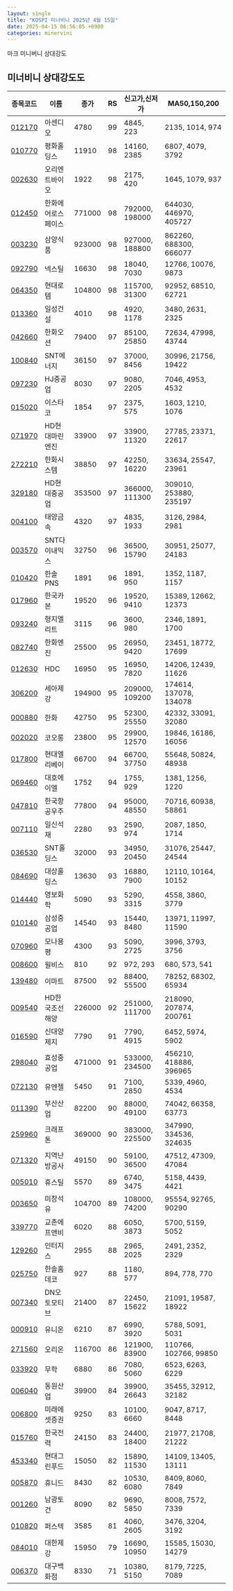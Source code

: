 ```yaml
---
layout: single
title: "KOSPI 미너비니 2025년 4월 15일"
date: 2025-04-15 06:56:05 +0900
categories: minervini
---
```

마크 미니버니 상대강도

## 미너비니 상대강도도

|종목코드|이름|종가|RS|신고가,신저가|MA50,150,200|
|------|---|---|--|---------|------------|
|[012170](https://finance.daum.net/quotes/A012170)|아센디오|4780|99|4845, 223|2135, 1014, 974|
|[010770](https://finance.daum.net/quotes/A010770)|평화홀딩스|11910|98|14160, 2385|6807, 4079, 3792|
|[002630](https://finance.daum.net/quotes/A002630)|오리엔트바이오|1922|98|2175, 420|1645, 1079, 937|
|[012450](https://finance.daum.net/quotes/A012450)|한화에어로스페이스|771000|98|792000, 198000|644030, 446970, 405727|
|[003230](https://finance.daum.net/quotes/A003230)|삼양식품|923000|98|927000, 188800|862260, 688300, 666077|
|[092790](https://finance.daum.net/quotes/A092790)|넥스틸|16630|98|18040, 7030|12766, 10076, 9873|
|[064350](https://finance.daum.net/quotes/A064350)|현대로템|104800|98|115700, 31300|92952, 68510, 62721|
|[013360](https://finance.daum.net/quotes/A013360)|일성건설|4010|98|4920, 1178|3480, 2631, 2325|
|[042660](https://finance.daum.net/quotes/A042660)|한화오션|79400|97|85100, 25850|72634, 47998, 43744|
|[100840](https://finance.daum.net/quotes/A100840)|SNT에너지|36150|97|37000, 8456|30996, 21756, 19422|
|[097230](https://finance.daum.net/quotes/A097230)|HJ중공업|8030|97|9080, 2205|7046, 4953, 4532|
|[015020](https://finance.daum.net/quotes/A015020)|이스타코|1854|97|2375, 575|1603, 1210, 1076|
|[071970](https://finance.daum.net/quotes/A071970)|HD현대마린엔진|33900|97|33900, 11320|27785, 23371, 22617|
|[272210](https://finance.daum.net/quotes/A272210)|한화시스템|38850|97|42250, 16220|33634, 25547, 23961|
|[329180](https://finance.daum.net/quotes/A329180)|HD현대중공업|353500|97|366000, 111300|309010, 253880, 235197|
|[004100](https://finance.daum.net/quotes/A004100)|태양금속|4320|97|4835, 1933|3126, 2984, 2981|
|[003570](https://finance.daum.net/quotes/A003570)|SNT다이내믹스|32750|96|36500, 15790|30951, 25077, 24183|
|[010420](https://finance.daum.net/quotes/A010420)|한솔PNS|1891|96|1891, 950|1352, 1187, 1157|
|[017960](https://finance.daum.net/quotes/A017960)|한국카본|19520|96|19520, 9410|15389, 12662, 12373|
|[093240](https://finance.daum.net/quotes/A093240)|형지엘리트|3115|96|3600, 980|2346, 1891, 1700|
|[082740](https://finance.daum.net/quotes/A082740)|한화엔진|25500|95|26950, 9420|23451, 18772, 17699|
|[012630](https://finance.daum.net/quotes/A012630)|HDC|16950|95|16950, 7820|14206, 12439, 11626|
|[306200](https://finance.daum.net/quotes/A306200)|세아제강|194900|95|209000, 109200|174614, 137078, 134078|
|[000880](https://finance.daum.net/quotes/A000880)|한화|42750|95|52300, 25550|42332, 33091, 32080|
|[002020](https://finance.daum.net/quotes/A002020)|코오롱|23800|95|29900, 12570|19846, 16186, 16056|
|[017800](https://finance.daum.net/quotes/A017800)|현대엘리베이|66700|94|66700, 37750|55648, 50824, 48938|
|[069460](https://finance.daum.net/quotes/A069460)|대호에이엘|1752|94|1755, 929|1381, 1256, 1220|
|[047810](https://finance.daum.net/quotes/A047810)|한국항공우주|77800|94|95000, 48550|70716, 60938, 58861|
|[007110](https://finance.daum.net/quotes/A007110)|일신석재|2280|93|2590, 974|2087, 1850, 1714|
|[036530](https://finance.daum.net/quotes/A036530)|SNT홀딩스|32000|93|34950, 20450|31076, 25447, 24544|
|[084690](https://finance.daum.net/quotes/A084690)|대상홀딩스|13630|93|16880, 7900|12110, 10164, 10152|
|[014440](https://finance.daum.net/quotes/A014440)|영보화학|5090|93|5290, 3315|4558, 3860, 3779|
|[010140](https://finance.daum.net/quotes/A010140)|삼성중공업|14540|93|15440, 8480|13971, 11997, 11590|
|[070960](https://finance.daum.net/quotes/A070960)|모나용평|4300|93|5090, 2725|3996, 3793, 3756|
|[008600](https://finance.daum.net/quotes/A008600)|윌비스|810|92|972, 293|680, 573, 541|
|[139480](https://finance.daum.net/quotes/A139480)|이마트|87500|92|88400, 55500|78252, 68302, 65934|
|[009540](https://finance.daum.net/quotes/A009540)|HD한국조선해양|226000|92|251000, 111700|218090, 207874, 200761|
|[016590](https://finance.daum.net/quotes/A016590)|신대양제지|7790|91|7790, 4915|6452, 5974, 5902|
|[298040](https://finance.daum.net/quotes/A298040)|효성중공업|471000|91|533000, 234500|456210, 418886, 396965|
|[072130](https://finance.daum.net/quotes/A072130)|유엔젤|5450|91|7100, 2850|5339, 4960, 4534|
|[011390](https://finance.daum.net/quotes/A011390)|부산산업|82200|90|88000, 49100|74042, 66358, 63773|
|[259960](https://finance.daum.net/quotes/A259960)|크래프톤|369000|90|383000, 225500|347990, 334536, 324635|
|[071320](https://finance.daum.net/quotes/A071320)|지역난방공사|49150|90|59100, 36500|47512, 47309, 47084|
|[005010](https://finance.daum.net/quotes/A005010)|휴스틸|5570|89|6740, 3475|5158, 4439, 4421|
|[003650](https://finance.daum.net/quotes/A003650)|미창석유|104700|89|108000, 74200|95554, 92765, 90290|
|[339770](https://finance.daum.net/quotes/A339770)|교촌에프앤비|6020|88|6050, 3873|5700, 5159, 5052|
|[129260](https://finance.daum.net/quotes/A129260)|인터지스|2955|88|2965, 2025|2491, 2352, 2329|
|[025750](https://finance.daum.net/quotes/A025750)|한솔홈데코|927|88|1180, 577|894, 778, 770|
|[007340](https://finance.daum.net/quotes/A007340)|DN오토모티브|21400|87|22450, 15622|21091, 19587, 18922|
|[000910](https://finance.daum.net/quotes/A000910)|유니온|6210|87|6990, 3920|5788, 5091, 5031|
|[271560](https://finance.daum.net/quotes/A271560)|오리온|116700|86|121900, 83900|110766, 102766, 99850|
|[033920](https://finance.daum.net/quotes/A033920)|무학|6880|86|7080, 5060|6523, 6263, 6229|
|[006040](https://finance.daum.net/quotes/A006040)|동원산업|39900|84|39900, 26643|35455, 32912, 32182|
|[006800](https://finance.daum.net/quotes/A006800)|미래에셋증권|9250|83|10100, 6660|9047, 8717, 8448|
|[015760](https://finance.daum.net/quotes/A015760)|한국전력|24150|83|24400, 18400|21977, 21708, 21222|
|[453340](https://finance.daum.net/quotes/A453340)|현대그린푸드|15050|82|15890, 11530|14109, 13405, 13111|
|[005870](https://finance.daum.net/quotes/A005870)|휴니드|8430|82|10530, 6080|8409, 8060, 7849|
|[001260](https://finance.daum.net/quotes/A001260)|남광토건|8090|82|9690, 5850|8008, 7572, 7339|
|[010820](https://finance.daum.net/quotes/A010820)|퍼스텍|3585|81|4060, 2605|3476, 3204, 3192|
|[084010](https://finance.daum.net/quotes/A084010)|대한제강|15950|79|16690, 10950|15585, 15030, 14279|
|[006370](https://finance.daum.net/quotes/A006370)|대구백화점|8330|71|10380, 5150|8179, 7225, 7089|


